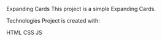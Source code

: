 Expanding Cards
This project is a simple Expanding Cards.

Technologies
Project is created with:

HTML 
CSS
JS
